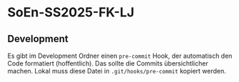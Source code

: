 # SoEn-SS2025-FK-LJ

## Development

Es gibt im Development Ordner einen `pre-commit` Hook, der automatisch den Code formatiert (hoffentlich). Das sollte die Commits übersichtlicher machen. Lokal muss diese Datei in `.git/hooks/pre-commit` kopiert werden.
